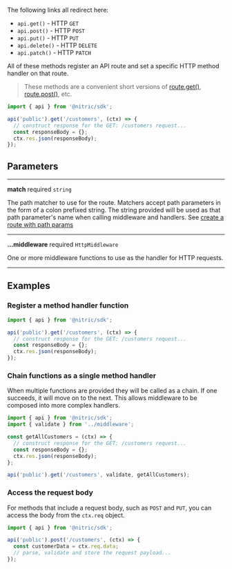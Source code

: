 The following links all redirect here:

- `api.get()` - HTTP `GET`
- `api.post()` - HTTP `POST`
- `api.put()` - HTTP `PUT`
- `api.delete()` - HTTP `DELETE`
- `api.patch()` - HTTP `PATCH`

All of these methods register an API route and set a specific HTTP method handler on that route.

> These methods are a convenient short versions of [route.get()](./api-route-get), [route.post()](./api-route-post), etc.

```javascript
import { api } from '@nitric/sdk';

api('public').get('/customers', (ctx) => {
  // construct response for the GET: /customers request...
  const responseBody = {};
  ctx.res.json(responseBody);
});
```

## Parameters

---

**match** required `string`

The path matcher to use for the route. Matchers accept path parameters in the form of a colon prefixed string. The string provided will be used as that path parameter's name when calling middleware and handlers. See [create a route with path params](#create-a-route-with-path-params)

---

**...middleware** required `HttpMiddleware`

One or more middleware functions to use as the handler for HTTP requests.

---

## Examples

### Register a method handler function

```javascript
import { api } from '@nitric/sdk';

api('public').get('/customers', (ctx) => {
  // construct response for the GET: /customers request...
  const responseBody = {};
  ctx.res.json(responseBody);
});
```

### Chain functions as a single method handler

When multiple functions are provided they will be called as a chain. If one succeeds, it will move on to the next. This allows middleware to be composed into more complex handlers.

```javascript
import { api } from '@nitric/sdk';
import { validate } from '../middleware';

const getAllCustomers = (ctx) => {
  // construct response for the GET: /customers request...
  const responseBody = {};
  ctx.res.json(responseBody);
};

api('public').get('/customers', validate, getAllCustomers);
```

### Access the request body

For methods that include a request body, such as `POST` and `PUT`, you can access the body from the `ctx.req` object.

```javascript
import { api } from '@nitric/sdk';

api('public').post('/customers', (ctx) => {
  const customerData = ctx.req.data;
  // parse, validate and store the request payload...
});
```
